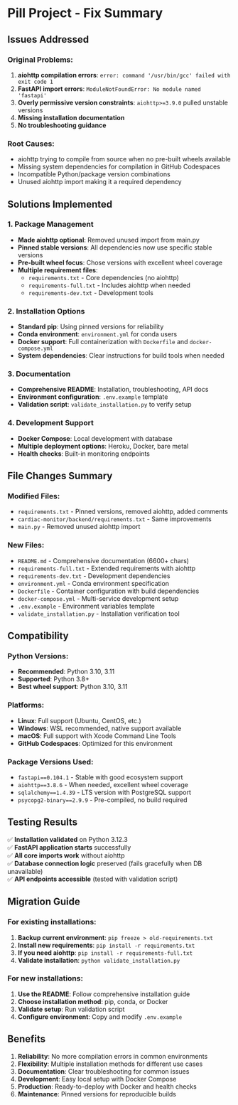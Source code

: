# Pill Project - Fix Summary

## Issues Addressed

### Original Problems:
1. **aiohttp compilation errors**: `error: command '/usr/bin/gcc' failed with exit code 1`
2. **FastAPI import errors**: `ModuleNotFoundError: No module named 'fastapi'`
3. **Overly permissive version constraints**: `aiohttp>=3.9.0` pulled unstable versions
4. **Missing installation documentation**
5. **No troubleshooting guidance**

### Root Causes:
- aiohttp trying to compile from source when no pre-built wheels available
- Missing system dependencies for compilation in GitHub Codespaces
- Incompatible Python/package version combinations
- Unused aiohttp import making it a required dependency

## Solutions Implemented

### 1. **Package Management**
- **Made aiohttp optional**: Removed unused import from main.py
- **Pinned stable versions**: All dependencies now use specific stable versions
- **Pre-built wheel focus**: Chose versions with excellent wheel coverage
- **Multiple requirement files**: 
  - `requirements.txt` - Core dependencies (no aiohttp)
  - `requirements-full.txt` - Includes aiohttp when needed
  - `requirements-dev.txt` - Development tools

### 2. **Installation Options**
- **Standard pip**: Using pinned versions for reliability
- **Conda environment**: `environment.yml` for conda users
- **Docker support**: Full containerization with `Dockerfile` and `docker-compose.yml`
- **System dependencies**: Clear instructions for build tools when needed

### 3. **Documentation**
- **Comprehensive README**: Installation, troubleshooting, API docs
- **Environment configuration**: `.env.example` template
- **Validation script**: `validate_installation.py` to verify setup

### 4. **Development Support**
- **Docker Compose**: Local development with database
- **Multiple deployment options**: Heroku, Docker, bare metal
- **Health checks**: Built-in monitoring endpoints

## File Changes Summary

### Modified Files:
- `requirements.txt` - Pinned versions, removed aiohttp, added comments
- `cardiac-monitor/backend/requirements.txt` - Same improvements
- `main.py` - Removed unused aiohttp import

### New Files:
- `README.md` - Comprehensive documentation (6600+ chars)
- `requirements-full.txt` - Extended requirements with aiohttp
- `requirements-dev.txt` - Development dependencies  
- `environment.yml` - Conda environment specification
- `Dockerfile` - Container configuration with build dependencies
- `docker-compose.yml` - Multi-service development setup
- `.env.example` - Environment variables template
- `validate_installation.py` - Installation verification tool

## Compatibility

### Python Versions:
- **Recommended**: Python 3.10, 3.11
- **Supported**: Python 3.8+
- **Best wheel support**: Python 3.10, 3.11

### Platforms:
- **Linux**: Full support (Ubuntu, CentOS, etc.)
- **Windows**: WSL recommended, native support available
- **macOS**: Full support with Xcode Command Line Tools
- **GitHub Codespaces**: Optimized for this environment

### Package Versions Used:
- `fastapi==0.104.1` - Stable with good ecosystem support
- `aiohttp==3.8.6` - When needed, excellent wheel coverage
- `sqlalchemy==1.4.39` - LTS version with PostgreSQL support
- `psycopg2-binary==2.9.9` - Pre-compiled, no build required

## Testing Results

✅ **Installation validated** on Python 3.12.3  
✅ **FastAPI application starts** successfully  
✅ **All core imports work** without aiohttp  
✅ **Database connection logic** preserved (fails gracefully when DB unavailable)  
✅ **API endpoints accessible** (tested with validation script)  

## Migration Guide

### For existing installations:
1. **Backup current environment**: `pip freeze > old-requirements.txt`
2. **Install new requirements**: `pip install -r requirements.txt`
3. **If you need aiohttp**: `pip install -r requirements-full.txt`
4. **Validate installation**: `python validate_installation.py`

### For new installations:
1. **Use the README**: Follow comprehensive installation guide
2. **Choose installation method**: pip, conda, or Docker
3. **Validate setup**: Run validation script
4. **Configure environment**: Copy and modify `.env.example`

## Benefits

1. **Reliability**: No more compilation errors in common environments
2. **Flexibility**: Multiple installation methods for different use cases
3. **Documentation**: Clear troubleshooting for common issues
4. **Development**: Easy local setup with Docker Compose
5. **Production**: Ready-to-deploy with Docker and health checks
6. **Maintenance**: Pinned versions for reproducible builds